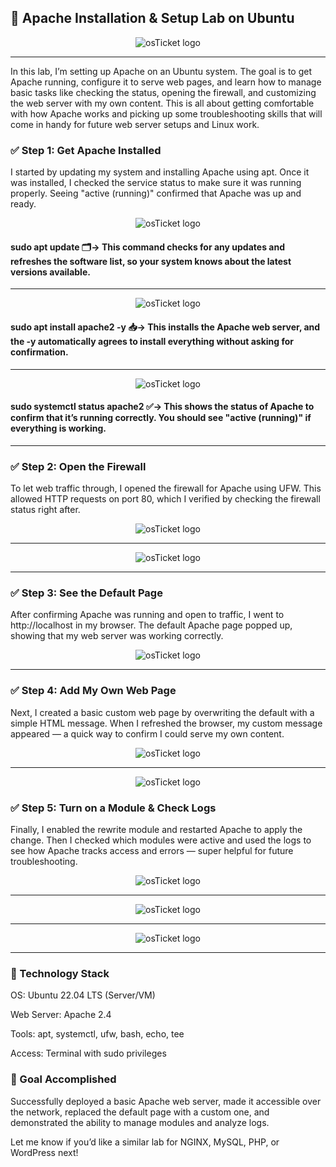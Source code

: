 ## 🧪 Apache Installation & Setup Lab on Ubuntu

<p align="center">
<img src="https://i.imgur.com/oxR6rxc.png" alt="osTicket logo"/>
</p>

***

In this lab, I’m setting up Apache on an Ubuntu system. The goal is to get Apache running, configure it to serve web pages, and learn how to manage basic tasks like checking the status, opening the firewall, and customizing the web server with my own content. This is all about getting comfortable with how Apache works and picking up some troubleshooting skills that will come in handy for future web server setups and Linux work.

### ✅ Step 1: Get Apache Installed
I started by updating my system and installing Apache using apt. Once it was installed, I checked the service status to make sure it was running properly. Seeing "active (running)" confirmed that Apache was up and ready.


<p align="center">
<img src="https://i.imgur.com/mLfrF5e.png" alt="osTicket logo"/>
</p>

#### sudo apt update 🗂️→ This command checks for any updates and refreshes the software list, so your system knows about the latest versions available.

***

<p align="center">
<img src="https://i.imgur.com/WqKF7Wt.png" alt="osTicket logo"/>
</p>

#### sudo apt install apache2 -y 📥→ This installs the Apache web server, and the -y automatically agrees to install everything without asking for confirmation.

***

<p align="center">
<img src="https://i.imgur.com/H885ayC.png" alt="osTicket logo"/>
</p>

#### sudo systemctl status apache2 ✅→ This shows the status of Apache to confirm that it’s running correctly. You should see "active (running)" if everything is working.

***

### ✅ Step 2: Open the Firewall
To let web traffic through, I opened the firewall for Apache using UFW. This allowed HTTP requests on port 80, which I verified by checking the firewall status right after.

<p align="center">
<img src="https://i.imgur.com/HmKVjj3.png" alt="osTicket logo"/>
</p>

***

<p align="center">
<img src="https://i.imgur.com/WABoBNs.png" alt="osTicket logo"/>
</p>

***

### ✅ Step 3: See the Default Page
After confirming Apache was running and open to traffic, I went to http://localhost in my browser. The default Apache page popped up, showing that my web server was working correctly.

<p align="center">
<img src="https://i.imgur.com/tAqRpRW.png" alt="osTicket logo"/>
</p>

***

### ✅ Step 4: Add My Own Web Page
Next, I created a basic custom web page by overwriting the default with a simple HTML message. When I refreshed the browser, my custom message appeared — a quick way to confirm I could serve my own content.

<p align="center">
<img src="https://i.imgur.com/itQWgfI.png" alt="osTicket logo"/>
</p>

***

<p align="center">
<img src="https://i.imgur.com/0JnJ3nG.png" alt="osTicket logo"/>
</p>

### ✅ Step 5: Turn on a Module & Check Logs
Finally, I enabled the rewrite module and restarted Apache to apply the change. Then I checked which modules were active and used the logs to see how Apache tracks access and errors — super helpful for future troubleshooting.

<p align="center">
<img src="https://i.imgur.com/5ZyXjp4.png" alt="osTicket logo"/>
</p>

***

<p align="center">
<img src="https://i.imgur.com/RZHIBYG.png" alt="osTicket logo"/>
</p>

***

<p align="center">
<img src="https://i.imgur.com/1U1MKjw.png" alt="osTicket logo"/>
</p>

***

### 🧰 Technology Stack
OS: Ubuntu 22.04 LTS (Server/VM)

Web Server: Apache 2.4

Tools: apt, systemctl, ufw, bash, echo, tee

Access: Terminal with sudo privileges

### 🎯 Goal Accomplished
Successfully deployed a basic Apache web server, made it accessible over the network, replaced the default page with a custom one, and demonstrated the ability to manage modules and analyze logs.

Let me know if you’d like a similar lab for NGINX, MySQL, PHP, or WordPress next!
